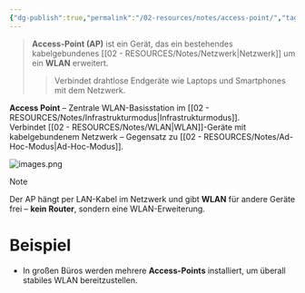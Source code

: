 ```yaml
---
{"dg-publish":true,"permalink":"/02-resources/notes/access-point/","tags":["netzwerk/wifi","hardware"],"noteIcon":"","updated":"2025-09-05T10:12:28.000+02:00"}
---
```


> **Access-Point (AP)** ist ein Gerät, das ein bestehendes kabelgebundenes [[02 - RESOURCES/Notes/Netzwerk\|Netzwerk]] um ein **WLAN** erweitert.
> 
> > Verbindet drahtlose Endgeräte wie Laptops und Smartphones mit dem Netzwerk.

**Access Point** – Zentrale WLAN-Basisstation im [[02 - RESOURCES/Notes/Infrastrukturmodus\|Infrastrukturmodus]].  
Verbindet [[02 - RESOURCES/Notes/WLAN\|WLAN]]-Geräte mit kabelgebundenem Netzwerk – Gegensatz zu [[02 - RESOURCES/Notes/Ad-Hoc-Modus\|Ad-Hoc-Modus]].

![images.png](/img/user/02%20-%20RESOURCES/Files/images.png)

> [!note]  
> Der AP hängt per LAN-Kabel im Netzwerk und gibt **WLAN** für andere Geräte frei – **kein Router**, sondern eine WLAN-Erweiterung.

# Beispiel

- In großen Büros werden mehrere **Access-Points** installiert, um überall stabiles WLAN bereitzustellen.